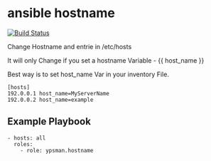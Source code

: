 ansible hostname
================
[![Build Status](https://travis-ci.org/ypsman/ansible-hostname.svg?branch=master)](https://travis-ci.org/ypsman/ansible-hostname)

Change Hostname and entrie in /etc/hosts

It will only Change if you set a hostname Variable - {{ host_name }}

Best way is to set host_name Var in your inventory File.

    [hosts]
    192.0.0.1 host_name=MyServerName
    192.0.0.2 host_name=example

Example Playbook
----------------

    - hosts: all
      roles:
        - role: ypsman.hostname
